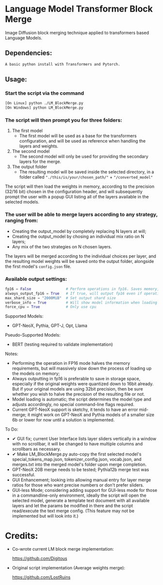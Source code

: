 # Language Model Transformer Block Merge
Image Diffusion block merging technique applied to transformers based Language Models.

## Dependencies:
```bash
A basic python install with Transformers and Pytorch.
```
## Usage:
### Start the script via the command
```bash
[On Linux] python ./LM_BlockMerge.py
[On Windows] python LM_BlockMerge.py
```
### The script will then prompt you for three folders:

1. The first model
   - The first model will be used as a base for the transformers configuration, and will be used as reference when handling the layers and weights.
2. The second model
   - The second model will only be used for providing the secondary layers for the merge.
3. The output folder
   - The resulting model will be saved inside the selected directory, in a folder called `"./this/is/your/chosen_path/"` + `"/converted_model"`
 
The script will then load the weights in memory, according to the precision (32/16 bit) chosen in the configuration header, and will subsequently prompt the user with a popup GUI listing all of the layers available in the selected models.

### The user will be able to merge layers according to any strategy, ranging from:
  - Creating the output_model by completely replacing N layers at will;
  - Creating the output_model by chosing an individual mix ratio on N layers;
  - Any mix of the two strategies on N chosen layers.

The layers will be merged according to the individual choices per layer, and the resulting model weights will be saved onto the output folder, alongside the first model's `config.json` file.

### Available output settings:
```Python
fp16 = False                # Perform operations in fp16. Saves memory, but CPU inference will not be possible.
always_output_fp16 = True   # If true, will output fp16 even if operating in fp32
max_shard_size = "2000MiB"  # Set output shard size
verbose_info = True         # Will show model information when loading
force_cpu = True            # Only use cpu
```

Supported Models:
 - GPT-NeoX, Pythia, GPT-J, Opt, Llama

Pseudo-Supported Models:
 - BERT (testing required to validate implementation)

Notes:
 - Performing the operation in FP16 mode halves the memory requirements, but will massively slow down the process of loading up the models on memory;
 - Always outputting in fp16 is preferable to save in storage space, especially if the original weights were quantized down to 16bit already. But if your original models are using 32bit precision, then be sure whether you wish to halve the precision of the resulting file or not.
 - Model loading is automatic; the script determines the model type and adjusts accordingly, no special command-line flags required.
 - Current GPT-NeoX support is sketchy, it tends to have an error mid-merge; it might work on GPT-NeoX and Pythia models of a smaller size 6b or lower for now until a solution is implemented.

To Do:
 - ✔ GUI fix; current User Interface lists layer sliders vertically in a window with no scrollbar, it will be changed to have multiple columns and scrollbars as          necessary.
 - ✔ Make LM_BlockMerge.py auto-copy the first selected model's special_tokens_map.json, tokenizer_config.json, vocab.json, and merges.txt into the merged model's        folder upon merge completion.
 - GPT-NeoX 20B merge needs to be tested; Pythia12b merge test was successful.
 - GUI Enhancement; looking into allowing manual entry for layer merge ratios for those who want precise numbers or don't prefer sliders.
 - GUI-less Mode; considering adding support for GUI-less mode for those in a commandline-only environment, ideally the script will open the selected model, generate a template text document with all available layers and let the params be modified in there and the script read/execute the text merge config. (This feature may not be implemented but will look into it.)

 
# Credits:
 - Co-wrote current  LM block merge implementation:
 
      https://github.com/Digitous
 - Original script implementation (Average weights merge):
 
      https://github.com/LostRuins
